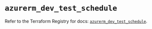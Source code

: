 # `azurerm_dev_test_schedule`

Refer to the Terraform Registry for docs: [`azurerm_dev_test_schedule`](https://registry.terraform.io/providers/hashicorp/azurerm/4.51.0/docs/resources/dev_test_schedule).

